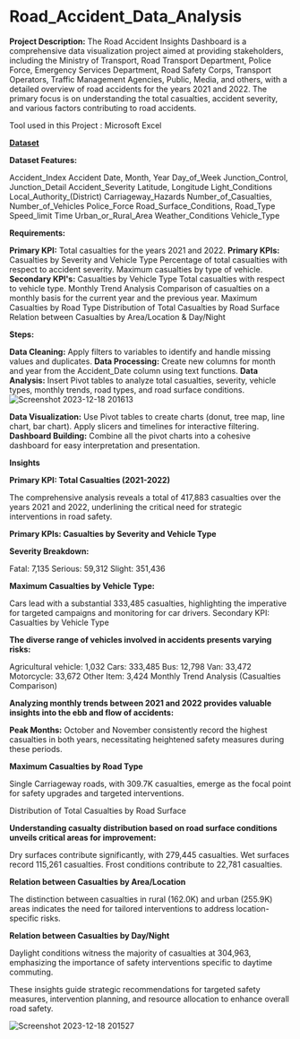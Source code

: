 # Road_Accident_Data_Analysis

**Project Description:**
The Road Accident Insights Dashboard is a comprehensive data visualization project aimed at providing stakeholders, including the Ministry of Transport, Road Transport Department, Police Force, Emergency Services Department, Road Safety Corps, Transport Operators, Traffic Management Agencies, Public, Media, and others, with a detailed overview of road accidents for the years 2021 and 2022. The primary focus is on understanding the total casualties, accident severity, and various factors contributing to road accidents.

Tool used in this Project : Microsoft Excel

**[Dataset](https://drive.google.com/file/d/1R_uaoZL18nRbqC_MULVne90h3SdRbAyn/view)**

**Dataset Features:**

Accident_Index
Accident Date, Month, Year
Day_of_Week
Junction_Control, Junction_Detail
Accident_Severity
Latitude, Longitude
Light_Conditions
Local_Authority_(District)
Carriageway_Hazards
Number_of_Casualties, Number_of_Vehicles
Police_Force
Road_Surface_Conditions, Road_Type
Speed_limit
Time
Urban_or_Rural_Area
Weather_Conditions
Vehicle_Type

**Requirements:**

**Primary KPI:** 
  Total casualties for the years 2021 and 2022.
**Primary KPIs:** 
  Casualties by Severity and Vehicle Type
  Percentage of total casualties with respect to accident severity.
  Maximum casualties by type of vehicle.
**Secondary KPI's:** 
  Casualties by Vehicle Type
  Total casualties with respect to vehicle type.
  Monthly Trend Analysis
  Comparison of casualties on a monthly basis for the current year and the previous year.
  Maximum Casualties by Road Type
  Distribution of Total Casualties by Road Surface
  Relation between Casualties by Area/Location & Day/Night

**Steps:**

**Data Cleaning:**
  Apply filters to variables to identify and handle missing values and duplicates.
 **Data Processing:**
  Create new columns for month and year from the Accident_Date column using text functions.
**Data Analysis:**
  Insert Pivot tables to analyze total casualties, severity, vehicle types, monthly trends, road types, and road surface conditions.
  ![Screenshot 2023-12-18 201613](https://github.com/SUSMIRICHAD/Road_Accident_Data_Analysis/assets/146381149/85025c6c-8011-42c3-87c0-09f8f658bc42)

**Data Visualization:**
  Use Pivot tables to create charts (donut, tree map, line chart, bar chart).
  Apply slicers and timelines for interactive filtering.
**Dashboard Building:**
  Combine all the pivot charts into a cohesive dashboard for easy interpretation and presentation.
  
**Insights**

**Primary KPI: Total Casualties (2021-2022)**

The comprehensive analysis reveals a total of 417,883 casualties over the years 2021 and 2022, underlining the critical need for strategic interventions in road safety.

**Primary KPIs: Casualties by Severity and Vehicle Type**

**Severity Breakdown:**

Fatal: 7,135
Serious: 59,312
Slight: 351,436

**Maximum Casualties by Vehicle Type:**

Cars lead with a substantial 333,485 casualties, highlighting the imperative for targeted campaigns and monitoring for car drivers.
Secondary KPI: Casualties by Vehicle Type

**The diverse range of vehicles involved in accidents presents varying risks:**

Agricultural vehicle: 1,032
Cars: 333,485
Bus: 12,798
Van: 33,472
Motorcycle: 33,672
Other Item: 3,424
Monthly Trend Analysis (Casualties Comparison)

**Analyzing monthly trends between 2021 and 2022 provides valuable insights into the ebb and flow of accidents:**

**Peak Months:** October and November consistently record the highest casualties in both years, necessitating heightened safety measures during these periods.

**Maximum Casualties by Road Type**

Single Carriageway roads, with 309.7K casualties, emerge as the focal point for safety upgrades and targeted interventions.

Distribution of Total Casualties by Road Surface

**Understanding casualty distribution based on road surface conditions unveils critical areas for improvement:**

Dry surfaces contribute significantly, with 279,445 casualties.
Wet surfaces record 115,261 casualties.
Frost conditions contribute to 22,781 casualties.

**Relation between Casualties by Area/Location**

The distinction between casualties in rural (162.0K) and urban (255.9K) areas indicates the need for tailored interventions to address location-specific risks.

**Relation between Casualties by Day/Night**

Daylight conditions witness the majority of casualties at 304,963, emphasizing the importance of safety interventions specific to daytime commuting.

These insights guide strategic recommendations for targeted safety measures, intervention planning, and resource allocation to enhance overall road safety.

![Screenshot 2023-12-18 201527](https://github.com/SUSMIRICHAD/Road_Accident_Data_Analysis/assets/146381149/c8f3e071-9943-4155-a75b-d1cad2d51c37)
